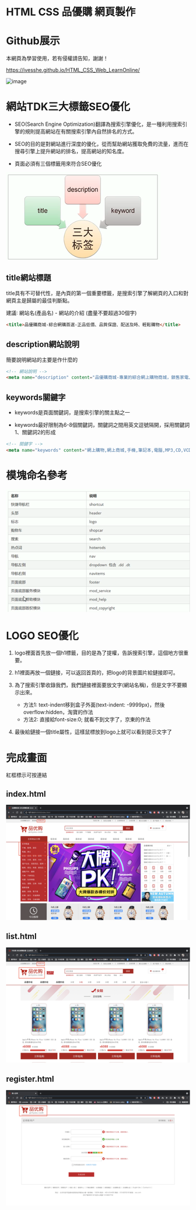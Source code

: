 # HTML CSS 品優購 網頁製作

# Github展示

本網頁為學習使用，若有侵權請告知，謝謝！

https://ivesshe.github.io/HTML_CSS_Web_LearnOnline/

![image](./images/image2021-03-2220.47.27.png)

# 網站TDK三大標籤SEO優化

- SEO(Search Engine Optimization)翻譯為搜索引擎優化，是一種利用搜索引擎的規則提高網站在有關搜索引擎內自然排名的方式。

- SEO的目的是對網站進行深度的優化，從而幫助網站獲取免費的流量，進而在搜尋引擎上提升網站的排名，提高網站的知名度。

- 頁面必須有三個標籤用來符合SEO優化

![image](./images/image2021-03-2311.17.17.png)

## title網站標題

title具有不可替代性，是內頁的第一個重要標籤，是搜索引擎了解網頁的入口和對網頁主是歸屬的最佳判斷點。

建議∶ 網站名(產品名) - 網站的介紹 (盡量不要超過30個字)

```html
<title>品優購商城-綜合網購首選-正品低價、品質保證、配送及時、輕鬆購物</title>
```

## description網站說明

簡要說明網站的主要是作什麼的

```html
<!-- 網站說明 -->
<meta name="description" content="品優購商城-專業的綜合網上購物商城，鎖售家電、數碼通訊、電腦、家居百貨、服裝服飾、母嬰、圖書、食品等數萬個品牌優質商品、便捷、誠信的服務，為您提供愉稅的網上購物體驗 " />
```

## keywords關鍵字

- keywords是頁面關鍵詞，是搜索引擎的關主點之一

- keywords最好限制為6-8個關鍵詞，關鍵詞之間用英文逗號隔開，採用關鍵詞1、關鍵詞2的形成

```html
<!-- 關鍵字 -->
<meta name="keywords" content="網上購物,網上商城,手機,筆記本,電腦,MP3,CD,VCD,DV,相機,數碼,配件,手錶,存儲卡,京東" />
```

# 模塊命名參考

![image](./images/image2021-03-2311.33.40.png)

# LOGO SEO優化

1. logo裡面首先放一個h1標籤，目的是為了提權，告訴搜索引擎，這個地方很重要。

2. h1裡面再放一個鏈接，可以返回首頁的，把logo的背景圖片給鏈接即可。

3. 為了搜索引擎收錄我們，我們鏈接裡面要放文字(網站名稱)，但是文字不要顯示出來。
    - 方法1∶ text-indent移到盒子外面(text-indent: -9999px)，然後overflow:hidden，淘寶的作法
    - 方法2∶ 直接給font-size:0; 就看不到文字了，京東的作法

4. 最後給鏈接一個title屬性，這樣鼠標放到logo上就可以看到提示文字了

# 完成畫面

紅框標示可按連結

## index.html

![image](./images/image2021-03-2417.54.06.png)

## list.html

![image](./images/image2021-03-2417.55.35.png)

## register.html

![image](./images/image2021-03-2417.56.19.png)

    
    
    